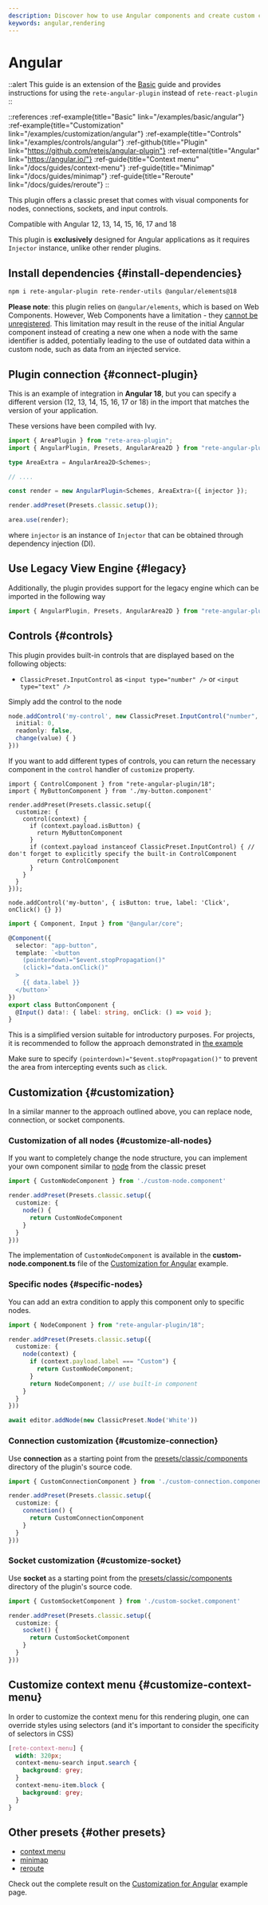 ```yaml
---
description: Discover how to use Angular components and create custom components with rete-angular-plugin. This guide provides step-by-step instructions for using the plugin, along with helpful references and examples to get you started
keywords: angular,rendering
---
```


# Angular

::alert
This guide is an extension of the [Basic](/docs/guides/basic) guide and provides instructions for using the `rete-angular-plugin` instead of `rete-react-plugin`
::

::references
:ref-example{title="Basic" link="/examples/basic/angular"}
:ref-example{title="Customization" link="/examples/customization/angular"}
:ref-example{title="Controls" link="/examples/controls/angular"}
:ref-github{title="Plugin" link="https://github.com/retejs/angular-plugin"}
:ref-external{title="Angular" link="https://angular.io/"}
:ref-guide{title="Context menu" link="/docs/guides/context-menu"}
:ref-guide{title="Minimap" link="/docs/guides/minimap"}
:ref-guide{title="Reroute" link="/docs/guides/reroute"}
::

This plugin offers a classic preset that comes with visual components for nodes, connections, sockets, and input controls.

Compatible with Angular 12, 13, 14, 15, 16, 17 and 18

This plugin is **exclusively** designed for Angular applications as it requires `Injector` instance, unlike other render plugins.

## Install dependencies {#install-dependencies}

```bash
npm i rete-angular-plugin rete-render-utils @angular/elements@18
```

**Please note**: this plugin relies on `@angular/elements`, which is based on Web Components. However, Web Components have a limitation - they [cannot be unregistered](https://github.com/WICG/webcomponents/issues/754). This limitation may result in the reuse of the initial Angular component instead of creating a new one when a node with the same identifier is added, potentially leading to the use of outdated data within a custom node, such as data from an injected service.

## Plugin connection {#connect-plugin}

This is an example of integration in **Angular 18**, but you can specify a different version (12, 13, 14, 15, 16, 17 or 18) in the import that matches the version of your application.

These versions have been compiled with Ivy.

```ts
import { AreaPlugin } from "rete-area-plugin";
import { AngularPlugin, Presets, AngularArea2D } from "rete-angular-plugin/18";

type AreaExtra = AngularArea2D<Schemes>;

// ....

const render = new AngularPlugin<Schemes, AreaExtra>({ injector });

render.addPreset(Presets.classic.setup());

area.use(render);
```

where `injector` is an instance of `Injector` that can be obtained through dependency injection (DI).

## Use Legacy View Engine {#legacy}

Additionally, the plugin provides support for the legacy engine which can be imported in the following way

```ts
import { AngularPlugin, Presets, AngularArea2D } from "rete-angular-plugin";
```

## Controls {#controls}

This plugin provides built-in controls that are displayed based on the following objects:

- `ClassicPreset.InputControl` as `<input type="number" />` or `<input type="text" />`

Simply add the control to the node

```ts
node.addControl('my-control', new ClassicPreset.InputControl("number", {
  initial: 0,
  readonly: false,
  change(value) { }
}))
```

If you want to add different types of controls, you can return the necessary component in the `control` handler of `customize` property.

```tsx
import { ControlComponent } from "rete-angular-plugin/18";
import { MyButtonComponent } from './my-button.component'

render.addPreset(Presets.classic.setup({
  customize: {
    control(context) {
      if (context.payload.isButton) {
        return MyButtonComponent
      }
      if (context.payload instanceof ClassicPreset.InputControl) { // don't forget to explicitly specify the built-in ControlComponent
        return ControlComponent
      }
    }
  }
}));

node.addControl('my-button', { isButton: true, label: 'Click', onClick() {} })
```

```ts
import { Component, Input } from "@angular/core";

@Component({
  selector: "app-button",
  template: `<button
    (pointerdown)="$event.stopPropagation()"
    (click)="data.onClick()"
  >
    {{ data.label }}
  </button>`
})
export class ButtonComponent {
  @Input() data!: { label: string, onClick: () => void };
}

```

This is a simplified version suitable for introductory purposes. For projects, it is recommended to follow the approach demonstrated in [the example](/examples/controls/angular)

Make sure to specify `(pointerdown)="$event.stopPropagation()"` to prevent the area from intercepting events such as `click`.

## Customization {#customization}

In a similar manner to the approach outlined above, you can replace node, connection, or socket components.

### Customization of all nodes {#customize-all-nodes}

If you want to completely change the node structure, you can implement your own component similar to [node](https://github.com/retejs/angular-plugin/blob/next/src/presets/classic/components/node) from the classic preset

```ts
import { CustomNodeComponent } from './custom-node.component'

render.addPreset(Presets.classic.setup({
  customize: {
    node() {
      return CustomNodeComponent
    }
  }
}))
```

The implementation of `CustomNodeComponent` is available in the **custom-node.component.ts** file of the [Customization for Angular](/examples/customization/angular) example.

### Specific nodes {#specific-nodes}

You can add an extra condition to apply this component only to specific nodes.

```ts
import { NodeComponent } from "rete-angular-plugin/18";

render.addPreset(Presets.classic.setup({
  customize: {
    node(context) {
      if (context.payload.label === "Custom") {
        return CustomNodeComponent;
      }
      return NodeComponent; // use built-in component
    }
  }
}))

await editor.addNode(new ClassicPreset.Node('White'))
```

### Connection customization {#customize-connection}

Use **connection** as a starting point from the [presets/classic/components](https://github.com/retejs/angular-plugin/blob/next/src/presets/classic/components) directory of the plugin's source code.

```ts
import { CustomConnectionComponent } from './custom-connection.component'

render.addPreset(Presets.classic.setup({
  customize: {
    connection() {
      return CustomConnectionComponent
    }
  }
}))
```

### Socket customization {#customize-socket}

Use **socket** as a starting point from the [presets/classic/components](https://github.com/retejs/angular-plugin/blob/next/src/presets/classic/components) directory of the plugin's source code.

```ts
import { CustomSocketComponent } from './custom-socket.component'

render.addPreset(Presets.classic.setup({
  customize: {
    socket() {
      return CustomSocketComponent
    }
  }
}))
```

## Customize context menu {#customize-context-menu}

In order to customize the context menu for this rendering plugin, one can override styles using selectors (and it's important to consider the specificity of selectors in CSS)

```scss
[rete-context-menu] {
  width: 320px;
  context-menu-search input.search {
    background: grey;
  }
  context-menu-item.block {
    background: grey;
  }
}
```

## Other presets {#other presets}

- [context menu](/docs/guides/context-menu)
- [minimap](/docs/guides/minimap)
- [reroute](/docs/guides/reroute)

Check out the complete result on the [Customization for Angular](/examples/customization/angular) example page.
